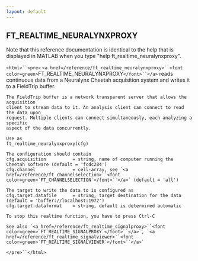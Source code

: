 ```yaml
---
layout: default
---
```


##  FT_REALTIME_NEURALYNXPROXY

Note that this reference documentation is identical to the help that is displayed in MATLAB when you type "help ft_realtime_neuralynxproxy".

`<html>``<pre>`
    `<a href=/reference/ft_realtime_neuralynxproxy>``<font color=green>`FT_REALTIME_NEURALYNXPROXY`</font>``</a>` reads continuous data from a Neuralynx Cheetah
    acquisition system and writes it to a FieldTrip buffer.
 
    The FieldTrip buffer is a network transparent server that allows the acquisition
    client to stream data to it. An analysis client can connect to read the data upon
    request. Multiple clients can connect simultaneously, each analyzing a specific
    aspect of the data concurrently.
 
    Use as
    ft_realtime_neuralynxproxy(cfg)
 
    The configuration should contain
    cfg.acquisition          = string, name of computer running the Cheetah software (default = 'fcdc284')
    cfg.channel              = cell-array, see `<a href=/reference/ft_channelselection>``<font color=green>`FT_CHANNELSELECTION`</font>``</a>` (default = 'all')
 
    The target to write the data to is configured as
    cfg.target.datafile      = string, target destination for the data (default = 'buffer://localhost:1972')
    cfg.target.dataformat    = string, default is determined automatic
 
    To stop this realtime function, you have to press Ctrl-C
 
    See also `<a href=/reference/ft_realtime_signalproxy>``<font color=green>`FT_REALTIME_SIGNALPROXY`</font>``</a>`, `<a href=/reference/ft_realtime_signalviewer>``<font color=green>`FT_REALTIME_SIGNALVIEWER`</font>``</a>`
`</pre>``</html>`

